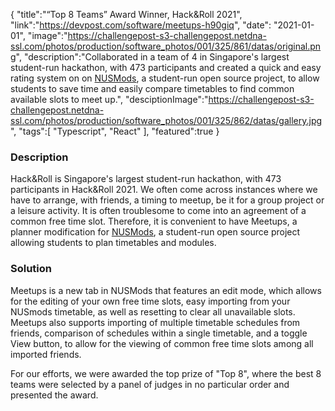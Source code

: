 {
"title":"“Top 8 Teams” Award Winner, Hack&Roll 2021",
"link":"https://devpost.com/software/meetups-h90giq",
"date": "2021-01-01",
"image":"https://challengepost-s3-challengepost.netdna-ssl.com/photos/production/software_photos/001/325/861/datas/original.png",
"description":"Collaborated in a team of 4 in Singapore's largest student-run hackathon, with 473 participants and created a quick and easy rating system on on <a href='https://github.com/nusmodifications/nusmods'>NUSMods</a>, a student-run open source project, to allow students to save time and easily compare timetables to find common available slots to meet up.",
"desciptionImage":"https://challengepost-s3-challengepost.netdna-ssl.com/photos/production/software_photos/001/325/862/datas/gallery.jpg",
"tags":[
"Typescript",
"React"
],
"featured":true
}

### Description

Hack&Roll is Singapore's largest student-run hackathon, with 473 participants in Hack&Roll 2021. We often come across instances where we have to arrange, with friends, a timing to meetup, be it for a group project or a leisure activity. It is often troublesome to come into an agreement of a common free time slot. Therefore, it is convenient to have Meetups, a planner modification for [NUSMods](https://github.com/nusmodifications/nusmods), a student-run open source project allowing students to plan timetables and modules.

### Solution

Meetups is a new tab in NUSMods that features an edit mode, which allows for the editing of your own free time slots, easy importing from your NUSmods timetable, as well as resetting to clear all unavailable slots. Meetups also supports importing of multiple timetable schedules from friends, comparison of schedules within a single timetable, and a toggle View button, to allow for the viewing of common free time slots among all imported friends.

For our efforts, we were awarded the top prize of "Top 8", where the best 8 teams were selected by a panel of judges in no particular order and presented the award.
